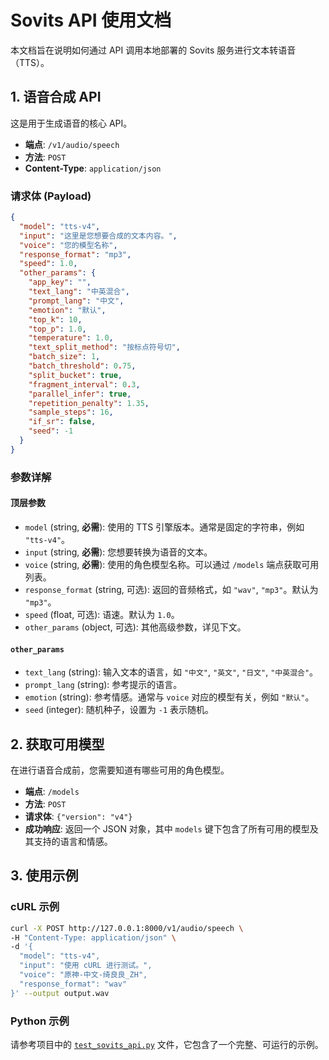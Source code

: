 # Sovits API 使用文档

本文档旨在说明如何通过 API 调用本地部署的 Sovits 服务进行文本转语音（TTS）。

## 1. 语音合成 API

这是用于生成语音的核心 API。

- **端点**: `/v1/audio/speech`
- **方法**: `POST`
- **Content-Type**: `application/json`

### 请求体 (Payload)

```json
{
  "model": "tts-v4",
  "input": "这里是您想要合成的文本内容。",
  "voice": "您的模型名称",
  "response_format": "mp3",
  "speed": 1.0,
  "other_params": {
    "app_key": "",
    "text_lang": "中英混合",
    "prompt_lang": "中文",
    "emotion": "默认",
    "top_k": 10,
    "top_p": 1.0,
    "temperature": 1.0,
    "text_split_method": "按标点符号切",
    "batch_size": 1,
    "batch_threshold": 0.75,
    "split_bucket": true,
    "fragment_interval": 0.3,
    "parallel_infer": true,
    "repetition_penalty": 1.35,
    "sample_steps": 16,
    "if_sr": false,
    "seed": -1
  }
}
```

### 参数详解

#### 顶层参数

- `model` (string, **必需**): 使用的 TTS 引擎版本。通常是固定的字符串，例如 `"tts-v4"`。
- `input` (string, **必需**): 您想要转换为语音的文本。
- `voice` (string, **必需**): 使用的角色模型名称。可以通过 `/models` 端点获取可用列表。
- `response_format` (string, 可选): 返回的音频格式，如 `"wav"`, `"mp3"`。默认为 `"mp3"`。
- `speed` (float, 可选): 语速。默认为 `1.0`。
- `other_params` (object, 可选): 其他高级参数，详见下文。

#### `other_params`

- `text_lang` (string): 输入文本的语言，如 `"中文"`, `"英文"`, `"日文"`, `"中英混合"`。
- `prompt_lang` (string): 参考提示的语言。
- `emotion` (string): 参考情感。通常与 `voice` 对应的模型有关，例如 `"默认"`。
- `seed` (integer): 随机种子，设置为 `-1` 表示随机。

## 2. 获取可用模型

在进行语音合成前，您需要知道有哪些可用的角色模型。

- **端点**: `/models`
- **方法**: `POST`
- **请求体**: `{"version": "v4"}`
- **成功响应**: 返回一个 JSON 对象，其中 `models` 键下包含了所有可用的模型及其支持的语言和情感。

## 3. 使用示例

### cURL 示例

```bash
curl -X POST http://127.0.0.1:8000/v1/audio/speech \
-H "Content-Type: application/json" \
-d '{
  "model": "tts-v4",
  "input": "使用 cURL 进行测试。",
  "voice": "原神-中文-绮良良_ZH",
  "response_format": "wav"
}' --output output.wav
```

### Python 示例

请参考项目中的 [`test_sovits_api.py`](test_sovits_api.py:1) 文件，它包含了一个完整、可运行的示例。